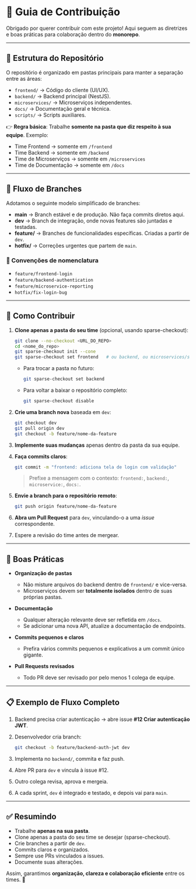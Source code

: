 # 🤝 Guia de Contribuição

Obrigado por querer contribuir com este projeto!
Aqui seguem as diretrizes e boas práticas para colaboração dentro do **monorepo**.

---

## 📂 Estrutura do Repositório

O repositório é organizado em pastas principais para manter a separação entre as áreas:

* `frontend/` → Código do cliente (UI/UX).
* `backend/` → Backend principal (NestJS).
* `microservices/` → Microserviços independentes.
* `docs/` → Documentação geral e técnica.
* `scripts/` → Scripts auxiliares.

👉 **Regra básica**: Trabalhe **somente na pasta que diz respeito à sua equipe**.
Exemplo:

* Time Frontend → somente em `/frontend`
* Time Backend → somente em `/backend`
* Time de Microserviços → somente em `/microservices`
* Time de Documentação → somente em `/docs`

---

## 🌿 Fluxo de Branches

Adotamos o seguinte modelo simplificado de branches:

* **main** → Branch estável e de produção. Não faça commits diretos aqui.
* **dev** → Branch de integração, onde novas features são juntadas e testadas.
* **feature/** → Branches de funcionalidades específicas. Criadas a partir de `dev`.
* **hotfix/** → Correções urgentes que partem de `main`.

### 📌 Convenções de nomenclatura

* `feature/frontend-login`
* `feature/backend-authentication`
* `feature/microservice-reporting`
* `hotfix/fix-login-bug`

---

## 🔄 Como Contribuir

1. **Clone apenas a pasta do seu time** (opcional, usando sparse-checkout):

   ```bash
   git clone --no-checkout <URL_DO_REPO>
   cd <nome_do_repo>
   git sparse-checkout init --cone
   git sparse-checkout set frontend   # ou backend, ou microservices/serviceX
   ```

   * Para trocar a pasta no futuro:

     ```bash
     git sparse-checkout set backend
     ```
   * Para voltar a baixar o repositório completo:

     ```bash
     git sparse-checkout disable
     ```

2. **Crie uma branch nova** baseada em `dev`:

   ```bash
   git checkout dev
   git pull origin dev
   git checkout -b feature/nome-da-feature
   ```

3. **Implemente suas mudanças** apenas dentro da pasta da sua equipe.

4. **Faça commits claros**:

   ```bash
   git commit -m "frontend: adiciona tela de login com validação"
   ```

   > Prefixe a mensagem com o contexto: `frontend:`, `backend:`, `microservice:`, `docs:`.

5. **Envie a branch para o repositório remoto**:

   ```bash
   git push origin feature/nome-da-feature
   ```

6. **Abra um Pull Request** para `dev`, vinculando-o a uma *issue* correspondente.

7. Espere a revisão do time antes de mergear.

---

## 🧩 Boas Práticas

* **Organização de pastas**

  * Não misture arquivos do backend dentro de `frontend/` e vice-versa.
  * Microserviços devem ser **totalmente isolados** dentro de suas próprias pastas.

* **Documentação**

  * Qualquer alteração relevante deve ser refletida em `/docs`.
  * Se adicionar uma nova API, atualize a documentação de endpoints.

* **Commits pequenos e claros**

  * Prefira vários commits pequenos e explicativos a um commit único gigante.

* **Pull Requests revisados**

  * Todo PR deve ser revisado por pelo menos 1 colega de equipe.

---

## 📋 Exemplo de Fluxo Completo

1. Backend precisa criar autenticação → abre issue **#12 Criar autenticação JWT**.
2. Desenvolvedor cria branch:

   ```bash
   git checkout -b feature/backend-auth-jwt dev
   ```
3. Implementa no `backend/`, commita e faz push.
4. Abre PR para `dev` e vincula à issue #12.
5. Outro colega revisa, aprova e mergeia.
6. A cada sprint, `dev` é integrado e testado, e depois vai para `main`.

---

## ✅ Resumindo

* Trabalhe **apenas na sua pasta**.
* Clone apenas a pasta do seu time se desejar (sparse-checkout).
* Crie branches a partir de `dev`.
* Commits claros e organizados.
* Sempre use PRs vinculados a issues.
* Documente suas alterações.

Assim, garantimos **organização, clareza e colaboração eficiente** entre os times. 🚀
